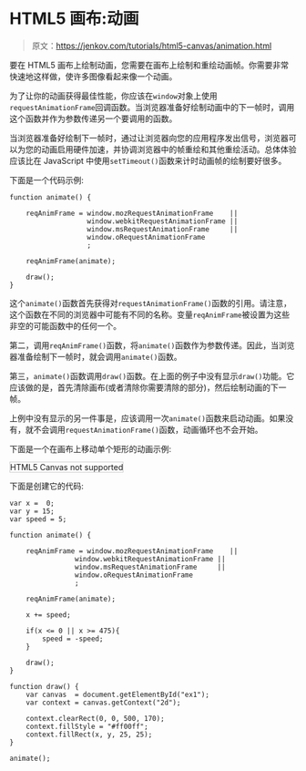 # HTML5 画布:动画

> 原文：<https://jenkov.com/tutorials/html5-canvas/animation.html>

要在 HTML5 画布上绘制动画，您需要在画布上绘制和重绘动画帧。你需要非常快速地这样做，使许多图像看起来像一个动画。

为了让你的动画获得最佳性能，你应该在`window`对象上使用`requestAnimationFrame`回调函数。当浏览器准备好绘制动画中的下一帧时，调用这个函数并作为参数传递另一个要调用的函数。

当浏览器准备好绘制下一帧时，通过让浏览器向您的应用程序发出信号，浏览器可以为您的动画启用硬件加速，并协调浏览器中的帧重绘和其他重绘活动。总体体验应该比在 JavaScript 中使用`setTimeout()`函数来计时动画帧的绘制要好很多。

下面是一个代码示例:

```
function animate() {

    reqAnimFrame = window.mozRequestAnimationFrame    ||
                   window.webkitRequestAnimationFrame ||
                   window.msRequestAnimationFrame     ||
                   window.oRequestAnimationFrame
                   ;

    reqAnimFrame(animate);

    draw();
}

```

这个`animate()`函数首先获得对`requestAnimationFrame()`函数的引用。请注意，这个函数在不同的浏览器中可能有不同的名称。变量`reqAnimFrame`被设置为这些非空的可能函数中的任何一个。

第二，调用`reqAnimFrame()`函数，将`animate()`函数作为参数传递。因此，当浏览器准备绘制下一帧时，就会调用`animate()`函数。

第三，`animate()`函数调用`draw()`函数。在上面的例子中没有显示`draw()`功能。它应该做的是，首先清除画布(或者清除你需要清除的部分)，然后绘制动画的下一帧。

上例中没有显示的另一件事是，应该调用一次`animate()`函数来启动动画。如果没有，就不会调用`requestAnimationFrame()`函数，动画循环也不会开始。

下面是一个在画布上移动单个矩形的动画示例:

<canvas id="ex1" width="500" height="170" style="border: 1px solid #cccccc;">HTML5 Canvas not supported</canvas>

下面是创建它的代码:

```
var x =  0;
var y = 15;
var speed = 5;

function animate() {

    reqAnimFrame = window.mozRequestAnimationFrame    ||
                window.webkitRequestAnimationFrame ||
                window.msRequestAnimationFrame     ||
                window.oRequestAnimationFrame
                ;

    reqAnimFrame(animate);

    x += speed;

    if(x <= 0 || x >= 475){
        speed = -speed;
    }

    draw();
}

function draw() {
    var canvas  = document.getElementById("ex1");
    var context = canvas.getContext("2d");

    context.clearRect(0, 0, 500, 170);
    context.fillStyle = "#ff00ff";
    context.fillRect(x, y, 25, 25);
}

animate();

```
